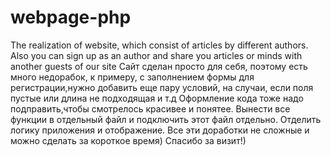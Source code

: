 # webpage-php
The realization  of website, which consist of articles by different authors. Also you can sign up as an author and share you articles or minds with another guests of our site
Сайт сделан просто для себя, поэтому есть много недорабок, к примеру, с заполнением формы для регистрации,нужно добавить еще пару условий, на случаи, если поля пустые или длина не подходящая и т.д
Оформление кода тоже надо подправить,чтобы смотрелось красивее и понятее.
Вынести все функции в отдельный файл и подключить этот файл отдельно. Отделить логику приложения и отображение. Все эти доработки не сложные и можно сделать за короткое время)
Спасибо за визит!)
